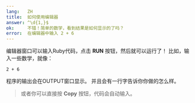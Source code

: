 ```yaml
---
lang:   ZH
title:  如何使用编辑器
answer: ^\d{1,}$
ok:     不错！简单的数学，看到结果是如何显示的了吗？
error:  在编辑器中输入 2 + 6
---
```


编辑器窗口可以输入Ruby代码，点击 __RUN__ 按钮，然后就可以运行了！
比如，输入一些数学，就像：

    2 + 6

程序的输出会在OUTPUT窗口显示。
并且会有一行字告诉你你做的怎么样。

>  或者你可以直接按 __Copy__ 按钮，代码会自动输入。